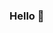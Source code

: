 ### Hello 👋 
<!-- 
**mini-xi/mini-xi** is a ✨ _special_ ✨ repository because its `README.md` (this file) appears on your GitHub profile. 

Here are some ideas to get you started:
 
- 🔭 I’m currently working on ... 
- 🌱 I’m currently learning ...
- 👯 I’m looking to collaborate on ...
- 🤔 I’m looking for help with ... 
- 💬 Ask me about ...
- 📫 How to reach me: ... 
- 😄 Pronouns: ... 
- ⚡ Fun fact: ...
-->
